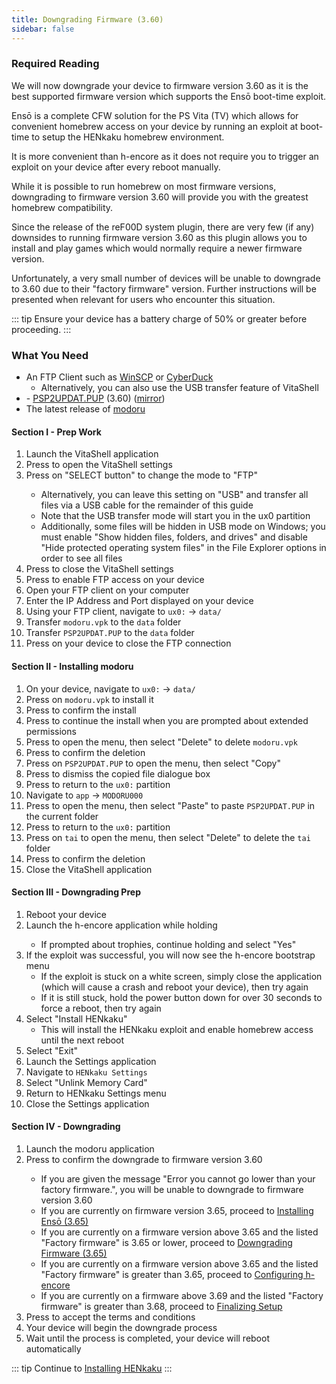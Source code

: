 ```yaml
---
title: Downgrading Firmware (3.60)
sidebar: false
---
```


### Required Reading

We will now downgrade your device to firmware version 3.60 as it is the best supported firmware version which supports the Ensō boot-time exploit.

Ensō is a complete CFW solution for the PS Vita (TV) which allows for convenient homebrew access on your device by running an exploit at boot-time to setup the HENkaku homebrew environment.

It is more convenient than h-encore as it does not require you to trigger an exploit on your device after every reboot manually.

While it is possible to run homebrew on most firmware versions, downgrading to firmware version 3.60 will provide you with the greatest homebrew compatibility.

Since the release of the reF00D system plugin, there are very few (if any) downsides to running firmware version 3.60 as this plugin allows you to install and play games which would normally require a newer firmware version.

Unfortunately, a very small number of devices will be unable to downgrade to 3.60 due to their "factory firmware" version. Further instructions will be presented when relevant for users who encounter this situation.

::: tip
Ensure your device has a battery charge of 50% or greater before proceeding.
:::

### What You Need

* An FTP Client such as [WinSCP](https://winscp.net/) or [CyberDuck](https://cyberduck.io/)
  + Alternatively, you can also use the USB transfer feature of VitaShell
* <i class="fa fa-magnet" aria-hidden="true" title="This is a magnet link. Use a torrent client to download the file."></i> - [PSP2UPDAT.PUP](magnet:?xt=urn:btih:19720f56ab6a299292f009aebae67a9a50eb6e8a&dn=PSP2UPDAT.PUP&tr=udp%3A%2F%2Ftracker.leechers-paradise.org%3A6969%2Fannounce&tr=udp%3A%2F%2Ftracker.internetwarriors.net%3A1337%2Fannounce&tr=udp%3A%2F%2Ftracker.opentrackr.org%3A1337%2Fannounce&tr=udp%3A%2F%2F9.rarbg.to%3A2710%2Fannounce&tr=udp%3A%2F%2Ftracker.coppersurfer.tk%3A6969%2Fannounce&tr=udp%3A%2F%2Fexodus.desync.com%3A6969%2Fannounce&tr=udp%3A%2F%2Fexplodie.org%3A6969%2Fannounce&tr=http%3A%2F%2Ftracker3.itzmx.com%3A6961%2Fannounce&tr=udp%3A%2F%2Ftracker1.itzmx.com%3A8080%2Fannounce&tr=udp%3A%2F%2Ftracker.tiny-vps.com%3A6969%2Fannounce&tr=udp%3A%2F%2Fthetracker.org%3A80%2Fannounce&tr=udp%3A%2F%2Fopen.demonii.si%3A1337%2Fannounce&tr=udp%3A%2F%2Fdenis.stalker.upeer.me%3A6969%2Fannounce&tr=udp%3A%2F%2Fbt.xxx-tracker.com%3A2710%2Fannounce&tr=http%3A%2F%2Ftracker4.itzmx.com%3A2710%2Fannounce&tr=udp%3A%2F%2Ftracker2.itzmx.com%3A6961%2Fannounce&tr=udp%3A%2F%2Ftracker.torrent.eu.org%3A451%2Fannounce&tr=udp%3A%2F%2Ftracker.port443.xyz%3A6969%2Fannounce&tr=udp%3A%2F%2Ftracker.cyberia.is%3A6969%2Fannounce&tr=udp%3A%2F%2Fopen.stealth.si%3A80%2Fannounce) (3.60) ([mirror](https://web.archive.org/web/20160902205052id_/http://dus01.psp2.update.playstation.net/update/psp2/image/2016_0323/rel_cd80b3da55771c99557db552542dff2b/PSP2UPDAT.PUP))
* The latest release of [modoru](https://github.com/SKGleba/modoru/releases/latest/)

#### Section I - Prep Work

1. Launch the VitaShell application
1. Press <Btn btn="START" /> to open the VitaShell settings
1. Press <Btn btn="confirm" /> on "SELECT button" to change the mode to "FTP"
    + Alternatively, you can leave this setting on "USB" and transfer all files via a USB cable for the remainder of this guide
    + Note that the USB transfer mode will start you in the ux0 partition
    + Additionally, some files will be hidden in USB mode on Windows; you must enable "Show hidden files, folders, and drives" and disable "Hide protected operating system files" in the File Explorer options in order to see all files
1. Press <Btn btn="cancel" /> to close the VitaShell settings
1. Press <Btn btn="SELECT" /> to enable FTP access on your device
1. Open your FTP client on your computer
1. Enter the IP Address and Port displayed on your device
1. Using your FTP client, navigate to `ux0:` -> `data/`
1. Transfer `modoru.vpk` to the `data` folder
1. Transfer `PSP2UPDAT.PUP` to the `data` folder
1. Press <Btn btn="cancel" /> on your device to close the FTP connection

#### Section II - Installing modoru

1. On your device, navigate to `ux0:` -> `data/`
1. Press <Btn btn="confirm" /> on `modoru.vpk` to install it
1. Press <Btn btn="confirm" /> to confirm the install
1. Press <Btn btn="confirm" /> to continue the install when you are prompted about extended permissions
1. Press <Btn btn="triangle" /> to open the menu, then select "Delete" to delete `modoru.vpk`
1. Press <Btn btn="confirm" /> to confirm the deletion
1. Press <Btn btn="triangle" /> on `PSP2UPDAT.PUP` to open the menu, then select "Copy"
1. Press <Btn btn="confirm" /> to dismiss the copied file dialogue box
1. Press <Btn btn="cancel" /> to return to the `ux0:` partition
1. Navigate to `app` -> `MODORU000`
1. Press <Btn btn="triangle" /> to open the menu, then select "Paste" to paste `PSP2UPDAT.PUP` in the current folder
1. Press <Btn btn="cancel" /> to return to the `ux0:` partition
1. Press <Btn btn="triangle" /> on `tai` to open the menu, then select "Delete" to delete the `tai` folder
1. Press <Btn btn="confirm" /> to confirm the deletion
1. Close the VitaShell application

#### Section III - Downgrading Prep

1. Reboot your device
1. Launch the h-encore application while holding <Btn btn="r" />
    + If prompted about trophies, continue holding <Btn btn="r" /> and select "Yes"
1. If the exploit was successful, you will now see the h-encore bootstrap menu
    + If the exploit is stuck on a white screen, simply close the application (which will cause a crash and reboot your device), then try again
    + If it is still stuck, hold the power button down for over 30 seconds to force a reboot, then try again
1. Select "Install HENkaku"
    + This will install the HENkaku exploit and enable homebrew access until the next reboot
1. Select "Exit"
1. Launch the Settings application
1. Navigate to `HENkaku Settings`
1. Select "Unlink Memory Card"
1. Return to HENkaku Settings menu
1. Close the Settings application

#### Section IV - Downgrading

1. Launch the modoru application
1. Press <Btn btn="confirm" /> to confirm the downgrade to firmware version 3.60
    + If you are given the message "Error you cannot go lower than your factory firmware.", you will be unable to downgrade to firmware version 3.60
    + If you are currently on firmware version 3.65, proceed to [Installing Ensō (3.65)](installing-enso-(3.65))
    + If you are currently on a firmware version above 3.65 and the listed "Factory firmware" is 3.65 or lower, proceed to [Downgrading Firmware (3.65)](downgrading-firmware-(3.65))
    + If you are currently on a firmware version above 3.65 and the listed "Factory firmware" is greater than 3.65, proceed to [Configuring h-encore](configuring-h-encore)
    + If you are currently on a firmware above 3.69 and the listed "Factory firmware" is greater than 3.68, proceed to [Finalizing Setup](finalizing-setup)
1. Press <Btn btn="confirm" /> to accept the terms and conditions
1. Your device will begin the downgrade process
1. Wait until the process is completed, your device will reboot automatically

::: tip
Continue to [Installing HENkaku](installing-henkaku)
:::
